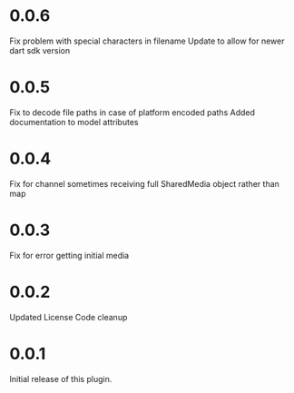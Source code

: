 # 0.0.6
Fix problem with special characters in filename
Update to allow for newer dart sdk version
# 0.0.5
Fix to decode file paths in case of platform encoded paths
Added documentation to model attributes
# 0.0.4
Fix for channel sometimes receiving full SharedMedia object rather than map
# 0.0.3
Fix for error getting initial media
# 0.0.2
Updated License
Code cleanup
# 0.0.1
Initial release of this plugin.
